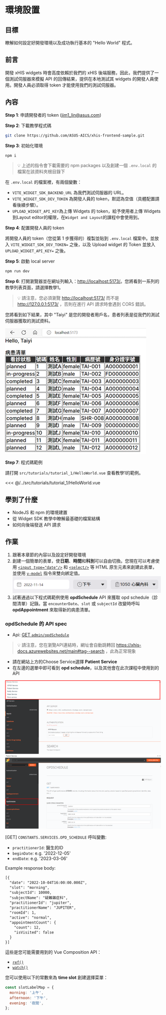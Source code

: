 # 環境設置

## 目標

瞭解如何設定好開發環境以及成功執行基本的 "Hello World" 程式。

## 前言

開發 xHIS widgets 時會高度依賴於我們的 xHIS 後端服務，因此，我們提供了一個測試伺服器來模擬 API 的回傳結果，提供在本地測試其 widgets 的開發人員使用。開發人員必須取得 token 才能使用我們的測試伺服器。

## 內容

**Step 1**: 申請開發者的 token (<jim1_lin@asus.com>)

**Step 2**: 下載教學程式碼

```sh
git clone https://github.com/ASUS-AICS/xhis-frontend-sample.git
```

**Step 3**: 初始化環境

```sh
npm i
```

> 💡 上述的指令會下載需要的 npm packages 以及創建一個 `.env.local` 的檔案在該資料夾根目錄下

在 `.env.local` 的檔案裡，有兩個變數：

- `VITE_WIDGET_SDK_BACKEND_URL` 為我們測試伺服器的 URL。
- `VITE_WIDGET_SDK_DEV_TOKEN` 為開發人員的 token，默認為空值（具體配置請看後續步驟）。
- `UPLOAD_WIDGET_API_KEY`為上傳 Widgets 的 token，給予使用者上傳 Widgets 到Layout editor的權限，在`Widget and Layout`的課程中會使用到。

**Step 4**: 配置開發人員的 token

將開發人員的 token（您從第 1 步獲得的）複製並貼到 `.env.local` 檔案中。並放入 `VITE_WIDGET_SDK_DEV_TOKEN=` 之後，以及 Upload widget 的 Token 並放入 `UPLOAD_WIDGET_API_KEY=` 之後。

**Step 5**: 啟動 local server

```sh
npm run dev
```

**Step 6**: 打開瀏覽器並在網址列輸入：<http://localhost:5173/>。您將看到一系列的教學列表頁面，請選擇教學1。

> 💡 請注意，您必須瀏覽 <http://localhost:5173/> 而不是 <http://127.0.0.1:5173/> ，否則在進行 API 請求時會遇到 CORS 錯誤。

您將看到如下結果，其中 "Taiyi" 是您的開發者用戶名，患者列表是從我們的測試伺服器獲取的測試資料。

![tutorial-1-page](./tutorial1-assets/page.gif)

**Step 7**: 程式碼範例

請打開 `src/tutorials/tutorial_1/HelloWorld.vue` 查看教學1的範例。

<<< @/../src/tutorials/tutorial_1/HelloWorld.vue

## 學到了什麼

- NodeJS 和 npm 的環境建置
- 從 Widget SDK 教學中瞭解最基礎的檔案結構
- 如何向後端發送 API 請求

## 作業

1. 跟著本章節的內容以及設定好開發環境
2. 創建一個簡單的表單，使**日期**、**時間**和**科別**可以自由切換。您現在可以考慮使用 [`<input type="date"/>`](https://developer.mozilla.org/en-US/docs/Web/HTML/Element/input/date) 和 [`<select/>`](https://developer.mozilla.org/en-US/docs/Web/HTML/Element/select) 等 HTML 原生元素來創建此表單，並使用 [`v-model`](https://vuejs.org/guide/components/v-model.html) 指令來雙向綁定值。
   ![tutorial-1-assignment](./tutorial1-assets/assignment.png)
3. 試著通過以下程式碼範例使用 **opdSchedule** API 來獲取 opd schedule（診間清單）記錄。當 `encounterDate`、`slot` 或 `subjectId` 改變時呼叫 **opdAppointment** 來取得新的病患清單。

### **opdSchedule** 的 API spec

- Api: [GET `admin/opdSchedule`](https://xhis-docs.azurewebsites.net/main#tag--opdSchedule)

> 💡 請注意，您在瀏覽API連結時，網址會自動跳轉回 <https://xhis-docs.azurewebsites.net/main#tag--search> ，此為正常現象

- 請在網站上方的Choose Service選擇 **Patient Service**
- 在左邊的選單中即可看到 **opd schedule**，以及其他會在此次課程中使用到的API

![api-1-page](./tutorial1-assets/api-1.png)
![api-2-page](./tutorial1-assets/api-2.png)
  
[GET] `CONSTANTS.SERVICES.OPD_SCHEDULE` 呼叫變數:

- `practitionerId`: 醫生的ID
- `beginDate`: e.g. '2022-12-05'
- `endDate`: e.g. '2023-03-06'

Example response body:

```json{2-5}
[{
  "date": "2022-10-04T16:00:00.000Z",
  "slot": "morning",
  "subjectId": 10000,
  "subjectName": "疑難雜症科",
  "practitionerId": "jupiter",
  "practitionerName": "JUPITER",
  "roomId": 1,
  "active": "normal",
  "appointmentCount": {
    "count": 12,
    "isVisited": false
  }
}]
```

這些是您可能需要用到的 Vue Composition API：

- [`ref()`](https://vuejs.org/api/reactivity-core.html#ref)
- [`watch()`](https://vuejs.org/api/reactivity-core.html#watchposteffect)

您可以使用以下的常數來為 **time slot** 創建選擇菜單：

```js
const slotLabelMap = {
  morning: '上午',
  afternoon: '下午',
  evening: '夜間',
};
```
